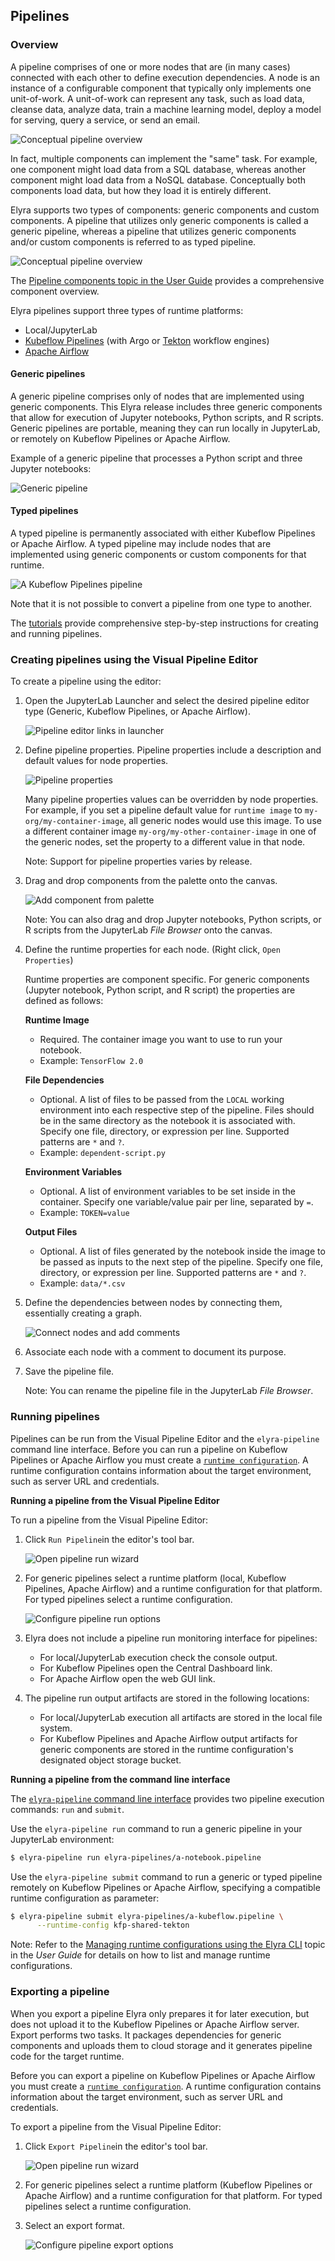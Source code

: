 <!--
{% comment %}
Copyright 2018-2021 Elyra Authors

Licensed under the Apache License, Version 2.0 (the "License");
you may not use this file except in compliance with the License.
You may obtain a copy of the License at

http://www.apache.org/licenses/LICENSE-2.0

Unless required by applicable law or agreed to in writing, software
distributed under the License is distributed on an "AS IS" BASIS,
WITHOUT WARRANTIES OR CONDITIONS OF ANY KIND, either express or implied.
See the License for the specific language governing permissions and
limitations under the License.
{% endcomment %}
-->  

## Pipelines

### Overview

A pipeline comprises of one or more nodes that are (in many cases) connected with each other to define execution dependencies. A node is an instance of a configurable component that typically only implements one unit-of-work. A unit-of-work can represent any task, such as load data, cleanse data, analyze data, train a machine learning model, deploy a model for serving, query a service, or send an email. 

![Conceptual pipeline overview](../images/user_guide/pipelines/pipelines-nodes.png)

In fact, multiple components can implement the "same" task. For example, one component might load data from a SQL database, whereas another component might load data from a NoSQL database. Conceptually both components load data, but how they load it is entirely different.

Elyra supports two types of components: generic components and custom components. A pipeline that utilizes only generic components is called a generic pipeline, whereas a pipeline that utilizes generic components and/or custom components is referred to as typed pipeline.

![Conceptual pipeline overview](../images/user_guide/pipelines/pipelines-nodes-components.png)

The [Pipeline components topic in the User Guide](pipeline-components.md) provides a comprehensive component overview.

Elyra pipelines support three types of runtime platforms:
- Local/JupyterLab
- [Kubeflow Pipelines](https://www.kubeflow.org/docs/components/pipelines/) (with Argo or [Tekton](https://github.com/kubeflow/kfp-tekton/) workflow engines)
- [Apache Airflow](https://airflow.apache.org/)

#### Generic pipelines

A generic pipeline comprises only of nodes that are implemented using generic components.
This Elyra release includes three generic components that allow for execution of Jupyter notebooks, Python scripts, and R scripts. Generic pipelines are portable, meaning they can run locally in JupyterLab, or remotely on Kubeflow Pipelines or Apache Airflow.

Example of a generic pipeline that processes a Python script and three Jupyter notebooks:

![Generic pipeline](../images/user_guide/pipelines/generic-pipeline.png)

#### Typed pipelines

A typed pipeline is permanently associated with either Kubeflow Pipelines or Apache Airflow. A typed pipeline may include nodes that are implemented using generic components or custom components for that runtime.

![A Kubeflow Pipelines pipeline](../images/user_guide/pipelines/typed-pipeline.png)

Note that it is not possible to convert a pipeline from one type to another.

The [tutorials](/getting_started/tutorials.md) provide comprehensive step-by-step instructions for creating and running pipelines.

### Creating pipelines using the Visual Pipeline Editor

To create a pipeline using the editor:

1. Open the JupyterLab Launcher and select the desired pipeline editor type (Generic, Kubeflow Pipelines, or Apache Airflow).

   ![Pipeline editor links in launcher](../images/user_guide/pipelines/editor-links.png)

1. Define pipeline properties. Pipeline properties include a description and default values for node properties. 

   ![Pipeline properties](../images/user_guide/pipelines/pipeline-properties.png)

   Many pipeline properties values can be overridden by node properties. For example, if you set a pipeline default value for `runtime image` to `my-org/my-container-image`, all generic nodes would use this image. To use a different container image `my-org/my-other-container-image` in one of the generic nodes, set the property to a different value in that node.

   Note: Support for pipeline properties varies by release.

1. Drag and drop components from the palette onto the canvas.

   ![Add component from palette](../images/user_guide/pipelines/add-component-from-palette.png)

   Note: You can also drag and drop Jupyter notebooks, Python scripts, or R scripts from the JupyterLab _File Browser_ onto the canvas.

1. Define the runtime properties for each node. (Right click, `Open Properties`)

   Runtime properties are component specific. For generic components (Jupyter notebook, Python script, and R script) the properties are defined as follows:

   **Runtime Image**
   - Required. The container image you want to use to run your notebook. 
   - Example: `TensorFlow 2.0`

   **File Dependencies**
   - Optional. A list of files to be passed from the `LOCAL` working environment into each respective step of the pipeline. Files should be in the same directory as the notebook it is associated with. Specify one file, directory, or expression per line. Supported patterns are `*` and `?`. 
   - Example: `dependent-script.py`

   **Environment Variables**
   - Optional. A list of environment variables to be set inside in the container.  Specify one variable/value pair per line, separated by `=`.
   - Example: `TOKEN=value`

   **Output Files**
   - Optional. A list of files generated by the notebook inside the image to be passed as inputs to the next step of the pipeline.  Specify one file, directory, or expression per line. Supported patterns are `*` and `?`.
   - Example: `data/*.csv`

1. Define the dependencies between nodes by connecting them, essentially creating a graph.

   ![Connect nodes and add comments](../images/user_guide/pipelines/connect-and-comment.gif)

1. Associate each node with a comment to document its purpose.

1. Save the pipeline file.

   Note: You can rename the pipeline file in the JupyterLab _File Browser_.

### Running pipelines

Pipelines can be run from the Visual Pipeline Editor and the `elyra-pipeline` command line interface. Before you can run a pipeline on Kubeflow Pipelines or Apache Airflow you must create a [`runtime configuration`](runtime-conf.md). A runtime configuration contains information about the target environment, such as server URL and credentials.

**Running a pipeline from the Visual Pipeline Editor**

To run a pipeline from the Visual Pipeline Editor:
1. Click `Run Pipeline`in the editor's tool bar.

   ![Open pipeline run wizard](../images/user_guide/pipelines/pipeline-editor-run.png)

1. For generic pipelines select a runtime platform (local, Kubeflow Pipelines, Apache Airflow) and a runtime configuration for that platform. For typed pipelines select a runtime configuration.

   ![Configure pipeline run options](../images/user_guide/pipelines/configure-pipeline-run-options.png)

1. Elyra does not include a pipeline run monitoring interface for pipelines:
   - For local/JupyterLab execution check the console output.
   - For Kubeflow Pipelines open the Central Dashboard link.
   - For Apache Airflow open the web GUI link.

1. The pipeline run output artifacts are stored in the following locations:
   - For local/JupyterLab execution all artifacts are stored in the local file system.
   - For Kubeflow Pipelines and Apache Airflow output artifacts for generic components are stored in the runtime configuration's designated object storage bucket.   

**Running a pipeline from the command line interface**

The [`elyra-pipeline` command line interface](https://elyra.readthedocs.io/en/latest/user_guide/command-line-interface.html#working-with-pipelines) provides two pipeline execution commands: `run` and `submit`.

Use the `elyra-pipeline run` command to run a generic pipeline in your JupyterLab environment:

```bash
$ elyra-pipeline run elyra-pipelines/a-notebook.pipeline
```

Use the `elyra-pipeline submit` command to run a generic or typed pipeline remotely on Kubeflow Pipelines or Apache Airflow, specifying a compatible runtime configuration as parameter:

```bash
$ elyra-pipeline submit elyra-pipelines/a-kubeflow.pipeline \
      --runtime-config kfp-shared-tekton
```

Note: Refer to the [Managing runtime configurations using the Elyra CLI](runtime-conf.html#managing-runtime-configurations-using-the-elyra-cli) topic in the _User Guide_ for details on how to list and manage runtime configurations.

### Exporting a pipeline

When you export a pipeline Elyra only prepares it for later execution, but does not upload it to the Kubeflow Pipelines or Apache Airflow server. Export performs two tasks. 
It packages dependencies for generic components and uploads them to cloud storage and it generates pipeline code for the target runtime. 

Before you can export a pipeline on Kubeflow Pipelines or Apache Airflow you must create a [`runtime configuration`](runtime-conf.md). A runtime configuration contains information about the target environment, such as server URL and credentials.

To export a pipeline from the Visual Pipeline Editor:
1. Click `Export Pipeline`in the editor's tool bar.

   ![Open pipeline run wizard](../images/user_guide/pipelines/pipeline-editor-export.png)

1. For generic pipelines select a runtime platform (Kubeflow Pipelines or Apache Airflow) and a runtime configuration for that platform. For typed pipelines select a runtime configuration.

1. Select an export format.
   
   ![Configure pipeline export options](../images/user_guide/pipelines/configure-pipeline-export-options.png)
 